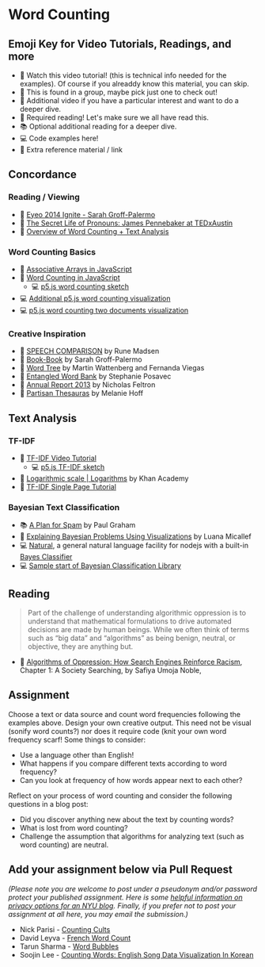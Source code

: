 # Word Counting

## Emoji Key for Video Tutorials, Readings, and more

- 🚨 Watch this video tutorial! (this is technical info needed for the examples). Of course if you alreaddy know this material, you can skip.
- 🔢 This is found in a group, maybe pick just one to check out!
- 🍿 Additional video if you have a particular interest and want to do a deeper dive.
- 📕 Required reading! Let's make sure we all have read this.
- 📚 Optional additional reading for a deeper dive.
- 💻 Code examples here!
- 🔗 Extra reference material / link

## Concordance

### Reading / Viewing

- 🚨 [Eyeo 2014 Ignite - Sarah Groff-Palermo](https://vimeo.com/111211477)
- 🍿 [The Secret Life of Pronouns: James Pennebaker at TEDxAustin](https://www.youtube.com/watch?v=PGsQwAu3PzU)
- 🍿 [Overview of Word Counting + Text Analysis](https://youtu.be/tE-ZYXU8A8U)

### Word Counting Basics

- 🚨 [Associative Arrays in JavaScript](https://youtu.be/_5jdE6RKxVk?list=PLRqwX-V7Uu6bZQkJcGM5S9fn9R9Yyd8iZ)
- 🚨 [Word Counting in JavaScript](https://youtu.be/unm0BLor8aE)
  - 💻 [p5.js word counting sketch](https://editor.p5js.org/codingtrain/sketches/icFi8MF7N)
- 💻 [Additional p5.js word counting visualization](https://editor.p5js.org/a2zitp/sketches/50rBhpEsT)
- 💻 [p5.js word counting two documents visualization](https://editor.p5js.org/a2zitp/sketches/uyLWWpQKB)

### Creative Inspiration

- 🔗 [SPEECH COMPARISON](http://www.runemadsen.com/work/speech-comparison/) by Rune Madsen
- 🔗 [Book-Book](http://sarahghp.com/projects/book-book.html) by Sarah Groff-Palermo
- 🔗 [Word Tree](http://hint.fm/projects/wordtree/) by Martin Wattenberg and Fernanda Viegas
- 🔗 [Entangled Word Bank](http://www.stefanieposavec.com/entangled-word-bank) by Stephanie Posavec
- 🔗 [Annual Report 2013](http://feltron.com/FAR13.html) by Nicholas Feltron
- 🔗 [Partisan Thesauras](http://partisanthesaurus.com/) by Melanie Hoff

## Text Analysis

### TF-IDF

- 🍿 [TF-IDF Video Tutorial](https://youtu.be/RPMYV-eb6lI?list=PLRqwX-V7Uu6bZQkJcGM5S9fn9R9Yyd8iZ)
  - 💻 [p5.js TF-IDF sketch](https://editor.p5js.org/codingtrain/sketches/u0C4FV8sg)
- 🍿 [Logarithmic scale | Logarithms](https://youtu.be/sBhEi4L91Sg) by Khan Academy
- 🔗 [TF-IDF Single Page Tutorial](http://www.tfidf.com/)

### Bayesian Text Classification

- 📚 [A Plan for Spam](http://www.paulgraham.com/spam.html) by Paul Graham
- 🍿 [Explaining Bayesian Problems Using Visualizations](https://youtu.be/D8VZqxcu0I0) by Luana Micallef
- 💻 [Natural](https://github.com/NaturalNode/natural), a general natural language facility for nodejs with a built-in [Bayes Classifier](https://github.com/NaturalNode/natural#bayesian-and-logistic-regression)
- 💻 [Sample start of Bayesian Classification Library](https://github.com/shiffman/bayes-classifier-js)

## Reading

> Part of the challenge of understanding algorithmic oppression is to understand that mathematical formulations to drive automated decisions are made by human beings. While we often think of terms such as “big data” and “algorithms” as being benign, neutral, or objective, they are anything but.

- 📕 [Algorithms of Oppression: How Search Engines Reinforce Racism](https://ebookcentral-proquest-com.proxy.library.nyu.edu/lib/nyulibrary-ebooks/detail.action?docID=4834260), Chapter 1: A Society Searching, by Safiya Umoja Noble,

## Assignment

Choose a text or data source and count word frequencies following the examples above. Design your own creative output. This need not be visual (sonify word counts?) nor does it require code (knit your own word frequency scarf! Some things to consider:

- Use a language other than English!
- What happens if you compare different texts according to word frequency?
- Can you look at frequency of how words appear next to each other?

Reflect on your process of word counting and consider the following questions in a blog post:

- Did you discover anything new about the text by counting words?
- What is lost from word counting?
- Challenge the assumption that algorithms for analyzing text (such as word counting) are neutral.

## Add your assignment below via Pull Request

_(Please note you are welcome to post under a pseudonym and/or password protect your published assignment. Here is some [helpful information on privacy options for an NYU blog](https://nyu.service-now.com/sp?id=kb_article&sysparm_article=KB0012245&sys_kb_id=b2ddc9da004aa1002a5d036a271e5f70&spa=1). Finally, if you prefer not to post your assignment at all here, you may email the submission.)_

- Nick Parisi - [Counting Cults](https://wp.nyu.edu/spacethewhale/word-counting-cults/)
- David Leyva - [French Word Count](https://wp.nyu.edu/davidaleyva/week-4-homework/)
- Tarun Sharma - [Word Bubbles](https://brownsloth.github.io/2021/10/05/word-bubbles/)
- Soojin Lee - [Counting Words: English Song Data Visualization In Korean](https://soojin-lee0819.github.io/ITPBlog/week4.html)
